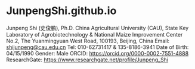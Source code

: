 # JunpengShi.github.io

Junpeng Shi (史俊鹏), Ph.D.
China Agricultural University (CAU), 
State Key Laboratory of Agrobiotechnology & National Maize Improvement Center
No.2, The Yuanmingyuan West Road, 100193, Beijing, China
Email: shijunpeng@cau.edu.cn
Tel: 010-62731417 & 135-8186-3941
Date of Birth: 04/15/1990
Gender: Male
ORCID: https://orcid.org/0000-0002-7551-4888 
ResearchGate: https://www.researchgate.net/profile/Junpeng_Shi 

